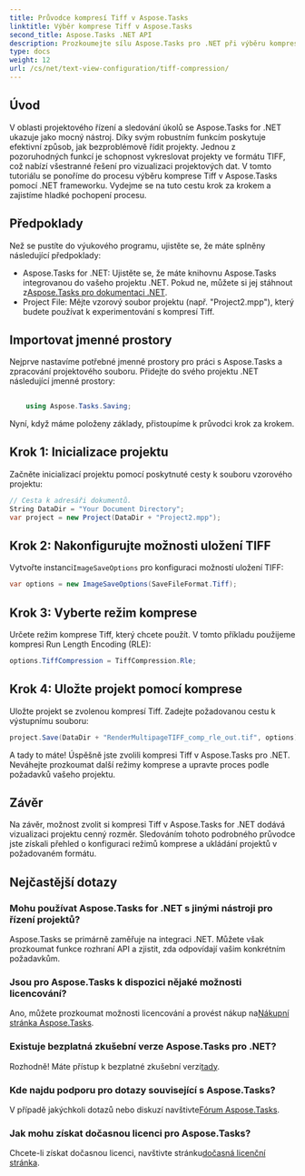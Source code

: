 ```yaml
---
title: Průvodce kompresí Tiff v Aspose.Tasks
linktitle: Výběr komprese Tiff v Aspose.Tasks
second_title: Aspose.Tasks .NET API
description: Prozkoumejte sílu Aspose.Tasks pro .NET při výběru komprese Tiff. Postupujte podle našeho podrobného průvodce pro efektivní vizualizaci projektu.
type: docs
weight: 12
url: /cs/net/text-view-configuration/tiff-compression/
---
```

## Úvod
V oblasti projektového řízení a sledování úkolů se Aspose.Tasks for .NET ukazuje jako mocný nástroj. Díky svým robustním funkcím poskytuje efektivní způsob, jak bezproblémově řídit projekty. Jednou z pozoruhodných funkcí je schopnost vykreslovat projekty ve formátu TIFF, což nabízí všestranné řešení pro vizualizaci projektových dat. V tomto tutoriálu se ponoříme do procesu výběru komprese Tiff v Aspose.Tasks pomocí .NET frameworku. Vydejme se na tuto cestu krok za krokem a zajistíme hladké pochopení procesu.
## Předpoklady
Než se pustíte do výukového programu, ujistěte se, že máte splněny následující předpoklady:
-  Aspose.Tasks for .NET: Ujistěte se, že máte knihovnu Aspose.Tasks integrovanou do vašeho projektu .NET. Pokud ne, můžete si jej stáhnout z[Aspose.Tasks pro dokumentaci .NET](https://reference.aspose.com/tasks/net/).
- Project File: Mějte vzorový soubor projektu (např. "Project2.mpp"), který budete používat k experimentování s kompresí Tiff.
## Importovat jmenné prostory
Nejprve nastavíme potřebné jmenné prostory pro práci s Aspose.Tasks a zpracování projektového souboru. Přidejte do svého projektu .NET následující jmenné prostory:
```csharp
    
    using Aspose.Tasks.Saving;
```
Nyní, když máme položeny základy, přistoupíme k průvodci krok za krokem.
## Krok 1: Inicializace projektu
Začněte inicializací projektu pomocí poskytnuté cesty k souboru vzorového projektu:
```csharp
// Cesta k adresáři dokumentů.
String DataDir = "Your Document Directory";
var project = new Project(DataDir + "Project2.mpp");
```
## Krok 2: Nakonfigurujte možnosti uložení TIFF
 Vytvořte instanci`ImageSaveOptions` pro konfiguraci možností uložení TIFF:
```csharp
var options = new ImageSaveOptions(SaveFileFormat.Tiff);
```
## Krok 3: Vyberte režim komprese
Určete režim komprese Tiff, který chcete použít. V tomto příkladu použijeme kompresi Run Length Encoding (RLE):
```csharp
options.TiffCompression = TiffCompression.Rle;
```
## Krok 4: Uložte projekt pomocí komprese
Uložte projekt se zvolenou kompresí Tiff. Zadejte požadovanou cestu k výstupnímu souboru:
```csharp
project.Save(DataDir + "RenderMultipageTIFF_comp_rle_out.tif", options);
```
A tady to máte! Úspěšně jste zvolili kompresi Tiff v Aspose.Tasks pro .NET. Neváhejte prozkoumat další režimy komprese a upravte proces podle požadavků vašeho projektu.
## Závěr
Na závěr, možnost zvolit si kompresi Tiff v Aspose.Tasks for .NET dodává vizualizaci projektu cenný rozměr. Sledováním tohoto podrobného průvodce jste získali přehled o konfiguraci režimů komprese a ukládání projektů v požadovaném formátu.
## Nejčastější dotazy
### Mohu používat Aspose.Tasks for .NET s jinými nástroji pro řízení projektů?
Aspose.Tasks se primárně zaměřuje na integraci .NET. Můžete však prozkoumat funkce rozhraní API a zjistit, zda odpovídají vašim konkrétním požadavkům.
### Jsou pro Aspose.Tasks k dispozici nějaké možnosti licencování?
 Ano, můžete prozkoumat možnosti licencování a provést nákup na[Nákupní stránka Aspose.Tasks](https://purchase.aspose.com/buy).
### Existuje bezplatná zkušební verze Aspose.Tasks pro .NET?
 Rozhodně! Máte přístup k bezplatné zkušební verzi[tady](https://releases.aspose.com/).
### Kde najdu podporu pro dotazy související s Aspose.Tasks?
 V případě jakýchkoli dotazů nebo diskuzí navštivte[Fórum Aspose.Tasks](https://forum.aspose.com/c/tasks/15).
### Jak mohu získat dočasnou licenci pro Aspose.Tasks?
 Chcete-li získat dočasnou licenci, navštivte stránku[dočasná licenční stránka](https://purchase.aspose.com/temporary-license/).